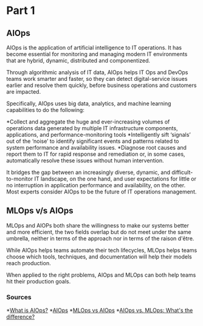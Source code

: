 # Part 1

## AIOps

AIOps is the application of artificial intelligence to IT operations. It has become essential for monitoring and managing modern IT environments that are hybrid, dynamic, distributed and componentized.

Through algorithmic analysis of IT data, AIOps helps IT Ops and DevOps teams work smarter and faster, so they can detect digital-service issues earlier and resolve them quickly, before business operations and customers are impacted.

Specifically, AIOps uses big data, analytics, and machine learning capabilities to do the following:

*Collect and aggregate the huge and ever-increasing volumes of operations data generated by multiple IT infrastructure components, applications, and performance-monitoring tools
*Intelligently sift ‘signals’ out of the ‘noise’ to identify significant events and patterns related to system performance and availability issues.
*Diagnose root causes and report them to IT for rapid response and remediation or, in some cases, automatically resolve these issues without human intervention.

It bridges the gap between an increasingly diverse, dynamic, and difficult-to-monitor IT landscape, on the one hand, and user expectations for little or no interruption in application performance and availability, on the other. Most experts consider AIOps to be the future of IT operations management.

## MLOps v/s AIOps

MLOps and AIOPs both share the willingness to make our systems better and more efficient, the two fields overlap but do not meet under the same umbrella, neither in terms of the approach nor in terms of the raison d'être.

While AIOps helps teams automate their tech lifecycles, MLOps helps teams choose which tools, techniques, and documentation will help their models reach production.

When applied to the right problems, AIOps and MLOps can both help teams hit their production goals.

### Sources
*[What is AIOps?](https://www.moogsoft.com/resources/aiops/guide/everything-aiops/#five)
*[AIOps](https://www.ibm.com/cloud/learn/aiops)
*[MLOps vs AIOps](https://thechief.io/c/editorial/mlops-vs-aiops/)
*[AIOps vs. MLOps: What's the difference?](https://opensource.com/article/21/2/aiops-vs-mlops)